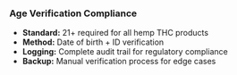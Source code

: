 ### Age Verification Compliance

- **Standard:** 21+ required for all hemp THC products
- **Method:** Date of birth + ID verification
- **Logging:** Complete audit trail for regulatory compliance
- **Backup:** Manual verification process for edge cases
